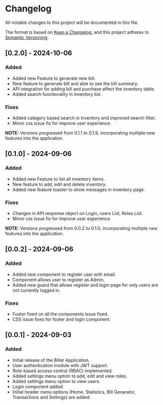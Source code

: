 # Changelog

All notable changes to this project will be documented in this file.

The format is based on [Keep a Changelog](https://keepachangelog.com/en/1.0.0/), and this project adheres to [Semantic Versioning](https://semver.org/spec/v2.0.0.html).

## [0.2.0] - 2024-10-06
### Added
- Added new Feature to generate new bill.
- New feature to generate bill and able to see the bill summary.
- API integration for adding bill and purchase affect the inventory table.
- Added search functionality in inventory list.

### Fixes
- Added category based search in inventory and improved search filter.
- Minor css issue fix for improve user experience.

**NOTE:** Versions progressed from 0.1.1 to 0.1.9, incorporating multiple new features into the application.

## [0.1.0] - 2024-09-06
### Added
- Added new Feature to list all inventory items.
- New feature to add, edit and delete inventory.
- Added new feature toaster to show messages in inventory page.

### Fixes
- Changes in API response object on Login, users List, Roles List.
- Minor css issue fix for improve user experience.

**NOTE:** Versions progressed from 0.0.2 to 0.1.0, incorporating multiple new features into the application.

## [0.0.2] - 2024-09-06
### Added
- Added new component to register user with email.
- Component allows user to register as Admin.
- Added new guard that allows register and login page for only users are not currently logged in.

### Fixes
- Footer fixed on all the components issue fixed.
- CSS issue fixes for footer and login component.

## [0.0.1] - 2024-09-03
### Added
- Initial release of the Biller Application.
- User authentication module with JWT support.
- Role-based access control (RBAC) implemented.
- Added settings menu option to add, edit and view roles.
- Added settings menu option to view users.
- Login component added.
- Initial header menu options (Home, Statistics, Bill Genarator, Transactions and Settings) are added.
